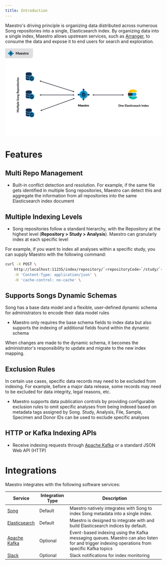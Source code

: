 ```yaml
---
title: Introduction
---
```


Maestro's driving principle is organizing data distributed across numerous Song repositories into a single, Elasticsearch index. By organizing data into a single index, Maestro allows upstream services, such as [Arranger](/documentation/arranger), to consume the data and expose it to end users for search and exploration.

![Entity](./assets/MaestroArchitecture.jpg 'Maestro Architecture')

# Features

## Multi Repo Management

- Built-in conflict detection and resolution. For example, if the same file gets identified in multiple Song repositories, Maestro can detect this and aggregate the information from all repositories into the same Elasticsearch index document

## Multiple Indexing Levels

- Song repositories follow a standard hierarchy, with the Repository at the highest level (**Repository > Study > Analysis**). Maestro can granularly index at each specific level

For example, if you want to index all analyses within a specific study, you can supply Maestro with the following command:

```bash
curl -X POST \
    http://localhost:11235/index/repository/`<repositoryCode>`/study/`<studyId>` \
    -H 'Content-Type: application/json' \
    -H 'cache-control: no-cache' \
```

## Supports Songs Dynamic Schemas

Song has a base data model and a flexible, user-defined dynamic schema for administrators to encode their data model rules

- Maestro only requires the base schema fields to index data but also supports the indexing of additional fields found within the dynamic schema

<Note title="Index Mapping Migrations">When changes are made to the dynamic schema, it becomes the administrator's responsibility to update and migrate to the new index mapping.</Note> 

## Exclusion Rules

In certain use cases, specific data records may need to be excluded from indexing. For example, before a major data release, some records may need to be excluded for data integrity, legal reasons, etc.

- Maestro supports data publication controls by providing configurable exclusion rules to omit specific analyses from being indexed based on metadata tags assigned by Song. Study, Analysis, File, Sample, Specimen and Donor IDs can be used to exclude specific analyses

## HTTP or Kafka Indexing APIs

- Receive indexing requests through [Apache Kafka](https://kafka.apache.org/) or a standard JSON Web API (HTTP)

# Integrations

Maestro integrates with the following software services:

| Service | Integration Type | Description |
|--|--|--|
| [Song](/documentation/song) | Default | Maestro natively integrates with Song to index Song metadata into a single index. |
| [Elasticsearch](https://www.elastic.co/) | Default | Maestro is designed to integrate with and build Elasticsearch indices by default. |
| [Apache Kafka](https://kafka.apache.org/) | Optional |  Event-based indexing using the Kafka messaging queues. Maestro can also listen for and trigger indexing operations from specific Kafka topics |
| [Slack](https://slack.com/) | Optional | Slack notifications for index monitoring |